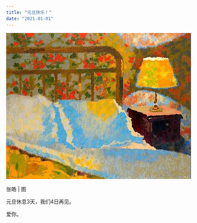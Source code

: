 ```yaml
---
title: "元旦快乐！"
date: "2021-01-01"
---
```


![连岳文章](images/连岳文章picture-1.jpg)

张皓 | 图

  

元旦休息3天，我们4日再见。

  

爱你。
